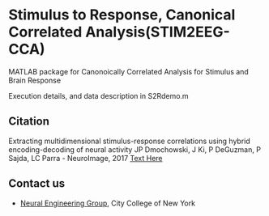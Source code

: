 Stimulus to Response, Canonical Correlated Analysis(STIM2EEG-CCA)
=====

MATLAB package for Canonoically Correlated Analysis for Stimulus and Brain Response

Execution details, and data description in S2Rdemo.m


Citation
--------------
Extracting multidimensional stimulus-response correlations using hybrid encoding-decoding of neural activity
JP Dmochowski, J Ki, P DeGuzman, P Sajda, LC Parra - NeuroImage, 2017 [Text Here](http://www.sciencedirect.com/science/article/pii/S1053811917304299)

## Contact us
* [Neural Engineering Group](http://neuralengr.com/), City College of New York
